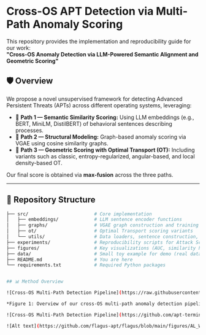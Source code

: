 # Cross-OS APT Detection via Multi-Path Anomaly Scoring

This repository provides the implementation and reproducibility guide for our work:  
**"Cross-OS Anomaly Detection via LLM-Powered Semantic Alignment and Geometric Scoring"**

## 🛡 Overview

We propose a novel unsupervised framework for detecting Advanced Persistent Threats (APTs) across different operating systems, leveraging:

- 🔹 **Path 1 — Semantic Similarity Scoring:** Using LLM embeddings (e.g., BERT, MiniLM, DistilBERT) of behavioral sentences describing processes.
- 🔹 **Path 2 — Structural Modeling:** Graph-based anomaly scoring via VGAE using cosine similarity graphs.
- 🔹 **Path 3 — Geometric Scoring with Optimal Transport (OT):** Including variants such as classic, entropy-regularized, angular-based, and local density-based OT.

Our final score is obtained via **max-fusion** across the three paths.

---

## 📁 Repository Structure

```bash
├── src/                        # Core implementation
│   ├── embeddings/             # LLM sentence encoder functions
│   ├── graphs/                 # VGAE graph construction and training
│   ├── ot/                     # Optimal Transport scoring variants
│   └── utils/                  # Data loaders, sentence construction, evaluation metrics
├── experiments/                # Reproducibility scripts for Attack Scenarios 1 & 2
├── figures/                    # Key visualizations (AUC, similarity heatmaps, etc.)
├── data/                       # Small toy example for demo (real data fetched separately)
├── README.md                   # You are here
└── requirements.txt            # Required Python packages


## 📊 Method Overview

![Cross-OS Multi-Path Detection Pipeline](https://raw.githubusercontent.com/apt-terminator/apt/refs/heads/main/figures/figure1.png)

*Figure 1: Overview of our cross-OS multi-path anomaly detection pipeline combining semantic similarity, structural modeling, and optimal transport scoring.*

![Cross-OS Multi-Path Detection Pipeline](https://github.com/apt-terminator/apt/blob/main/figures/figure1.png)

![Alt text](https://github.com/flagus-apt/flagus/blob/main/figures/AL_Windows_Pandex.png "Active Learning Windows Pandex")


